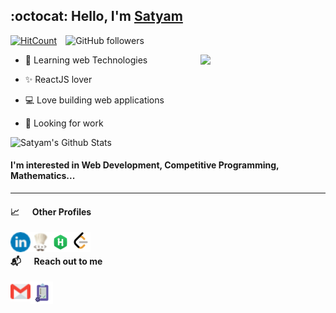 ## :octocat: Hello, I'm [Satyam](https://saty12.me/projects/)
  

[![HitCount](http://hits.dwyl.com/Satyam1203/Satyam1203.svg)](http://hits.dwyl.com/Satyam1203/Satyam1203)&emsp;![GitHub followers](https://img.shields.io/github/followers/satyam1203?style=social)


<img  align="right"  src="https://octodex.github.com/images/surftocat.png"  width="200">
  

- :microscope: Learning web Technologies

- :sparkles: ReactJS lover

- :computer: Love building web applications

- :briefcase: Looking for work


![Satyam's Github Stats](https://github-readme-stats.vercel.app/api?username=satyam1203&count_private=true&show_icons=true&include_all_commits=true)

<!-- 
    ![Satyam's Language Stats](https://github-readme-stats.vercel.app/api/top-langs/?username=satyam1203&layout=compact)
-->
#### I'm interested in Web Development, Competitive Programming, Mathematics...

<hr />

#### :chart_with_upwards_trend: &emsp; Other Profiles


<a href="https://www.linkedin.com/in/satyam1203">
    <img alt="LinkedIn" src="https://github.com/Satyam1203/Satyam1203/blob/master/images/linkedin.png?raw=true" width="32px" align="left"/>
</a>
<a href="https://www.codechef.com/users/sat_yam_">
    <img alt="CodeChef" src="https://github.com/Satyam1203/Satyam1203/blob/master/images/codechef.png?raw=true" width="32px" align="left"/>
</a>
<a href="https://www.hackerrank.com/sat_yam_">
    <img alt="HackerRank" src="https://github.com/Satyam1203/Satyam1203/blob/master/images/hackerrank.png?raw=true" width="32px" align="left"/>
</a>
<a href="https://leetcode.com/sat_yam_/">
    <img alt="Leetcode" src="https://github.com/Satyam1203/Satyam1203/blob/master/images/leetcode.png?raw=true" width="32px" align="left"/>
</a>

<br />

#### :mailbox_with_mail: &emsp; Reach out to me


<a href="mailto:nakulbegana191170@gmail.com">
    <img alt="Email" src="https://github.com/Satyam1203/Satyam1203/blob/master/images/email.png?raw=true" width="32px" align="left"/>
</a>
<a href="https://forms.gle/kHNHaEueCBGYMUHd9">
    <img alt="Form" src="https://github.com/Satyam1203/Satyam1203/blob/master/images/form.png?raw=true" width="36px" align="left"/>
</a>

